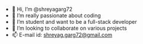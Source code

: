 - 👋 Hi, I’m @shreyagarg72
- 👀 I’m really passionate about coding 
- 🌱 I’m student and want to be a full-stack developer
- 💞️ I’m looking to collaborate on various projects
- 📫 E-mail id: shreyag.garg72@gmail.com

<!---
shreyagarg72/shreyagarg72 is a ✨ special ✨ repository because its `README.md` (this file) appears on your GitHub profile.
You can click the Preview link to take a look at your changes.
--->
